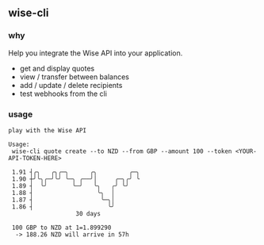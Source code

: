 ## wise-cli

### why
Help you integrate the Wise API into your application.
- get and display quotes 
- view / transfer between balances 
- add / update / delete recipients 
- test webhooks from the cli

### usage
```
play with the Wise API

Usage:
 wise-cli quote create --to NZD --from GBP --amount 100 --token <YOUR-API-TOKEN-HERE> 

 1.91 ┤╭╮   ╭╮╭─╮      ╭╮         ╭─╮
 1.90 ┼╯╰╮╭─╯╰╯ ╰─╮ ╭──╯│     ╭─╮╭╯ ╰
 1.89 ┤  ╰╯       ╰─╯   ╰╮   ╭╯ ╰╯
 1.88 ┤                  ╰╮  │
 1.87 ┤                   ╰─╮│
 1.86 ┤                     ╰╯
                   30 days

 100 GBP to NZD at 1=1.899290
  -> 188.26 NZD will arrive in 57h
```
